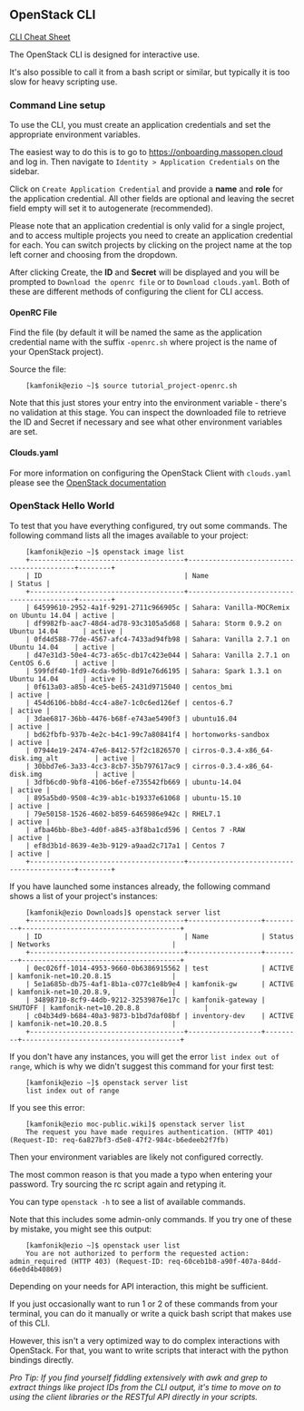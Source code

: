 ## OpenStack CLI
[CLI Cheat Sheet](http://docs.openstack.org/user-guide/cli-cheat-sheet.html)

The OpenStack CLI is designed for interactive use.

It's also possible to call it from a bash script or similar, but typically it is too slow for heavy scripting use.

### Command Line setup
To use the CLI, you must create an application credentials and set the appropriate environment variables.

The easiest way to do this is to go to https://onboarding.massopen.cloud and log in. Then navigate to `Identity > Application Credentials` on the sidebar.

Click on `Create Application Credential` and provide a **name** and **role** for the application credential. All other fields are optional and leaving the secret field empty will set it to autogenerate (recommended).

Please note that an application credential is only valid for a single project, and to access multiple projects you need to create an application credential for each. You can switch projects by clicking on the project name at the top left corner and choosing from the dropdown.

After clicking Create, the **ID** and **Secret** will be displayed and you will be prompted to `Download the openrc file` or to `Download clouds.yaml`. Both of these are different methods of configuring the client for CLI access.

#### OpenRC File
Find the file (by default it will be named  the same as the application credential name with the suffix `-openrc.sh` where project is the name of your OpenStack project).

Source the file:
```shell
    [kamfonik@ezio ~]$ source tutorial_project-openrc.sh
```

Note that this just stores your entry into the environment variable - there's no validation at this stage. You can inspect the downloaded file to retrieve the ID and Secret if necessary and see what other environment variables are set.

#### Clouds.yaml
For more information on configuring the OpenStack Client with `clouds.yaml` please see the [OpenStack documentation](
https://docs.openstack.org/python-openstackclient/wallaby/configuration/index.html#clouds-yaml)

### OpenStack Hello World
To test that you have everything configured, try out some commands.  The following command lists all the images available to your project:
```shell
    [kamfonik@ezio ~]$ openstack image list
    +--------------------------------------+------------------------------------------+--------+
    | ID                                   | Name                                     | Status |
    +--------------------------------------+------------------------------------------+--------+
    | 64599610-2952-4a1f-9291-2711c966905c | Sahara: Vanilla-MOCRemix on Ubuntu 14.04 | active |
    | df9982fb-aac7-48d4-ad78-93c3105a5d68 | Sahara: Storm 0.9.2 on Ubuntu 14.04      | active |
    | 0fd4d588-77de-4567-afc4-7433ad94fb98 | Sahara: Vanilla 2.7.1 on Ubuntu 14.04    | active |
    | d47e31d3-50e4-4c73-a65c-db17c423e044 | Sahara: Vanilla 2.7.1 on CentOS 6.6      | active |
    | 599fdf40-1fd9-4cda-9d9b-8d91e76d6195 | Sahara: Spark 1.3.1 on Ubuntu 14.04      | active |
    | 0f613a03-a85b-4ce5-be65-2431d9715040 | centos_bmi                               | active |
    | 454d6106-bb8d-4cc4-a8e7-1c0c6ed126ef | centos-6.7                               | active |
    | 3dae6817-36bb-4476-b68f-e743ae5490f3 | ubuntu16.04                              | active |
    | bd62fbfb-937b-4e2c-b4c1-99c7a80841f4 | hortonworks-sandbox                      | active |
    | 07944e19-2474-47e6-8412-57f2c1826570 | cirros-0.3.4-x86_64-disk.img_alt         | active |
    | 30bbd7e6-3a33-4cc3-8cb7-35b797617ac9 | cirros-0.3.4-x86_64-disk.img             | active |
    | 3dfb6cd0-9bf8-4106-b6ef-e735542fb669 | ubuntu-14.04                             | active |
    | 895a5bd0-9508-4c39-ab1c-b19337e61068 | ubuntu-15.10                             | active |
    | 79e50158-1526-4602-b859-6465986e942c | RHEL7.1                                  | active |
    | afba46bb-8be3-4d0f-a845-a3f8ba1cd596 | Centos 7 -RAW                            | active |
    | ef8d3b1d-8639-4e3b-9129-a9aad2c717a1 | Centos 7                                 | active |
    +--------------------------------------+------------------------------------------+--------+
```

If you have launched some instances already, the following command shows a list of your project's instances:
```shell
    [kamfonik@ezio Downloads]$ openstack server list
    +--------------------------------------+------------------+---------+---------------------------------------+
    | ID                                   | Name             | Status  | Networks                              |
    +--------------------------------------+------------------+---------+---------------------------------------+
    | 0ec026ff-1014-4953-9660-0b6386915562 | test             | ACTIVE  | kamfonik-net=10.20.8.15               |
    | 5e1a685b-db75-4af1-8b1a-c077c1e8b9e4 | kamfonik-gw      | ACTIVE  | kamfonik-net=10.20.8.9,               |
    | 34898710-8cf9-44db-9212-32539876e17c | kamfonik-gateway | SHUTOFF | kamfonik-net=10.20.8.8                |
    | c04b34d9-b684-40a3-9873-b1bd7daf08bf | inventory-dev    | ACTIVE  | kamfonik-net=10.20.8.5                |
    +--------------------------------------+------------------+---------+---------------------------------------+
```
If you don't have any instances, you will get the error `list index out of range`, which is why we didn't suggest this command for your first test:
```shell
    [kamfonik@ezio ~]$ openstack server list
    list index out of range
```
If you see this error:
```shell
    [kamfonik@ezio moc-public.wiki]$ openstack server list
    The request you have made requires authentication. (HTTP 401) (Request-ID: req-6a827bf3-d5e8-47f2-984c-b6edeeb2f7fb)
```
Then your environment variables are likely not configured correctly.

The most common reason is that you made a typo when entering your password.  Try sourcing the rc script again and retyping it.

You can type `openstack -h` to see a list of available commands.

Note that this includes some admin-only commands. If you try one of these by mistake, you might see this output:
```shell
    [kamfonik@ezio ~]$ openstack user list
    You are not authorized to perform the requested action: admin_required (HTTP 403) (Request-ID: req-60ceb1b8-a90f-407a-84dd-66e0d4b40869)
```
Depending on your needs for API interaction, this  might be sufficient.

If you just occasionally want to run 1 or 2 of these commands from your terminal,
you can do it manually or write a quick bash script that makes use of this CLI.

However, this isn't a very optimized  way to do complex interactions with OpenStack.
For that, you want to write scripts that interact with the python bindings directly.

*Pro Tip: If you find yourself fiddling extensively with awk and grep to extract things like project IDs from the CLI output,
it's time to move on to using the client libraries or the RESTful API directly in your scripts.*
